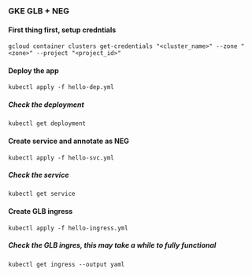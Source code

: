 ### GKE GLB + NEG

#### First thing first, setup credntials

```
gcloud container clusters get-credentials "<cluster_name>" --zone "<zone>" --project "<project_id>"
```

#### Deploy the app

```
kubectl apply -f hello-dep.yml
```

##### Check the deployment

```
kubectl get deployment
```

#### Create service and annotate as NEG

```
kubectl apply -f hello-svc.yml
```

#####  Check the service

```
kubectl get service
```

#### Create GLB ingress

```
kubectl apply -f hello-ingress.yml
```

##### Check the GLB ingres, this may take a while to fully functional

```
kubectl get ingress --output yaml
```
